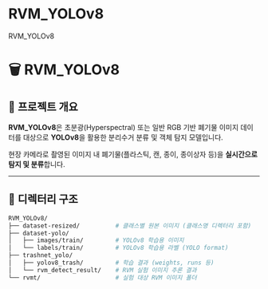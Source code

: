 # RVM_YOLOv8
RVM_YOLOv8


# 🗑️ RVM_YOLOv8

## 🧠 프로젝트 개요

**RVM_YOLOv8**은 초분광(Hyperspectral) 또는 일반 RGB 기반 폐기물 이미지 데이터를 대상으로 **YOLOv8**을 활용한 분리수거 분류 및 객체 탐지 모델입니다.

현장 카메라로 촬영된 이미지 내 폐기물(플라스틱, 캔, 종이, 종이상자 등)을 **실시간으로 탐지 및 분류**합니다.

---

## 📁 디렉터리 구조

```bash
RVM_YOLOv8/
├── dataset-resized/          # 클래스별 원본 이미지 (클래스명 디렉터리 포함)
├── dataset-yolo/
│   ├── images/train/         # YOLOv8 학습용 이미지
│   └── labels/train/         # YOLOv8 학습용 라벨 (YOLO format)
├── trashnet_yolo/
│   ├── yolov8_trash/         # 학습 결과 (weights, runs 등)
│   └── rvm_detect_result/    # RVM 실험 이미지 추론 결과
└── rvmt/                     # 실험 대상 RVM 이미지 폴더




